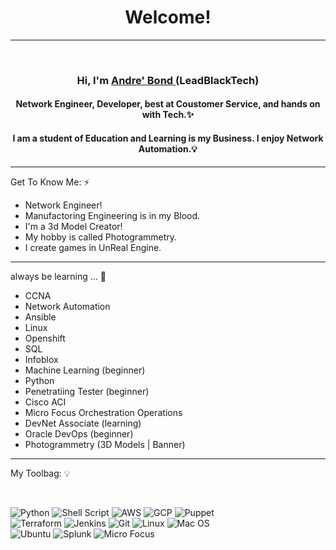 <h1 align="center">Welcome!</h1>

---

<br>

<h3 align="center">
    Hi, I'm <a href="https://andrebondsr.com/" target="_blank" rel="noreferrer">Andre' Bond </a>(LeadBlackTech)
</h3>

<h4 align="center">
    Network Engineer, Developer, best at Coustomer Service, and hands on with Tech.✨  
</h4>

<h4 align="center">
    I am a student of Education and Learning is my Business. I enjoy Network Automation.💡
</h4>  

---

 Get To Know Me: ⚡

- Network Engineer! 
- Manufactoring Engineering is in my Blood. 
- I'm a 3d Model Creator!
- My hobby is called Photogrammetry.
- I create games in UnReal Engine.  

---

 always be learning ... 🔭

- CCNA
- Network Automation
- Ansible
- Linux
- Openshift 
- SQL 
- Infoblox 
- Machine Learning (beginner)
- Python
- Penetratiing Tester (beginner)
- Cisco ACI
- Micro Focus Orchestration Operations
- DevNet Associate (learning)
- Oracle DevOps (beginner)
- Photogrammetry (3D Models | Banner)

---

 My Toolbag: 💡
 
<br>  

![Python](https://img.shields.io/badge/Code-Python-informational?style=flat&logo=Python&color=ffdd54)
![Shell Script](https://img.shields.io/badge/Code-Shell_Script-informational?style=flat&logo=Shell_Script&color=23121011)
![AWS](https://img.shields.io/badge/Cloud-AWS-informational?style=flat&logo=AWS&color=23FF9900)
![GCP](https://img.shields.io/badge/Cloud-GCP-informational?style=flat&logo=GCP&color=2274A5)
![Puppet](https://img.shields.io/badge/Config-Puppet-informational?style=flat&logo=Puppet&color=FC440F)
<br>
![Terraform](https://img.shields.io/badge/Config-Terraform-informational?style=flat&logo=Terraform&color=235835CC)
![Jenkins](https://img.shields.io/badge/CICD-Jenkins-informational?style=flat&logo=Jenkins&color=C47AC0)
![Git](https://img.shields.io/badge/Version-Git-informational?style=flat&logo=Git&color=FF729F)
![Linux](https://img.shields.io/badge/OS-Linux-informational?style=flat&logo=Linux&color=F4E285)
![Mac OS](https://img.shields.io/badge/OS-MacOS-informational?style=flat&logo=MacOS&color=F4A259)
<br>
![Ubuntu](https://img.shields.io/badge/OS-Ubuntu-informational?style=flat&logo=Ubuntu&color=5B8E7D)
![Splunk](https://img.shields.io/badge/Data-Splunk-informational?style=flat&logo=Splunk&color=351E29)
![Micro Focus](https://img.shields.io/badge/Network%20Automation-Micro%20Focus%20Operation%20Orchestration-informational?style=flat&logo=MicroFocus&color=2274A5)


